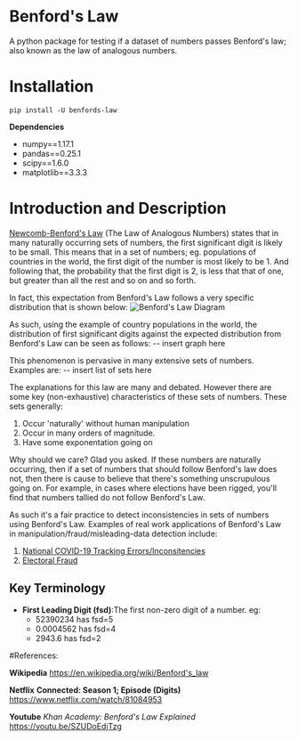 # Benford's Law
A python package for testing if a dataset of numbers passes Benford's law; also known as the law of analogous numbers.

# Installation
```
pip install -U benfords-law
```

**Dependencies**
- numpy==1.17.1
- pandas==0.25.1
- scipy==1.6.0
- matplotlib==3.3.3

# Introduction and Description
[Newcomb-Benford's Law](https://en.wikipedia.org/wiki/Benford's_law) (The Law of Analogous Numbers) states that in many naturally occurring sets of numbers, the first significant digit is likely to be small.
This means that in a set of numbers; eg. populations of countries in the world, the first digit of the number is most likely to be 1. And following that, the probability that the first digit is 2, is less that that of one, but greater than all the rest and so on and so forth.

In fact, this expectation from Benford's Law follows a very specific distribution that is shown below:
![Benford's Law Diagram](https://github.com/mawuliadjei/benfords_law/blob/main/images/benfords_law_distribution.png "Benford's Law Distribution")
 
As such, using the example of country populations in the world, the distribution of first significant digits against the expected distribution from Benford's Law can be seen as follows:
-- insert graph here

This phenomenon is pervasive in many extensive sets of numbers. Examples are:
-- insert list of sets here

The explanations for this law are many and debated. However there are some key (non-exhaustive) characteristics of these sets of numbers. These sets generally:
1. Occur 'naturally' without human manipulation
2. Occur in many orders of magnitude.
3. Have some exponentation going on

Why should we care? Glad you asked. If these numbers are naturally occurring, then if a set of numbers that should follow Benford's law does not, then there is cause to believe that there's something unscrupulous going on. For example, in cases where elections have been rigged, you'll find that numbers tallied do not follow Benford's Law. 

As such it's a fair practice to detect inconsistencies in sets of numbers using Benford's Law. Examples of real work applications of Benford's Law in manipulation/fraud/misleading-data detection include:
1. [National COVID-19 Tracking Errors/Inconsitencies](https://www.nature.com/articles/d41586-020-01565-5)
2. [Electoral Fraud](https://towardsdatascience.com/frawd-detection-using-benfords-law-python-code-9db8db474cf8)

## Key Terminology
- **First Leading Digit (fsd)**:The first non-zero digit of a number. eg:
    - 52390234 has fsd=5
    - 0.0004562 has fsd=4
    - 2943.6 has fsd=2

#References:

**Wikipedia**
https://en.wikipedia.org/wiki/Benford's_law

**Netflix**
**Connected: Season 1; Episode (Digits)**
https://www.netflix.com/watch/81084953

**Youtube**
*Khan Academy: Benford's Law Explained*
https://youtu.be/SZUDoEdjTzg